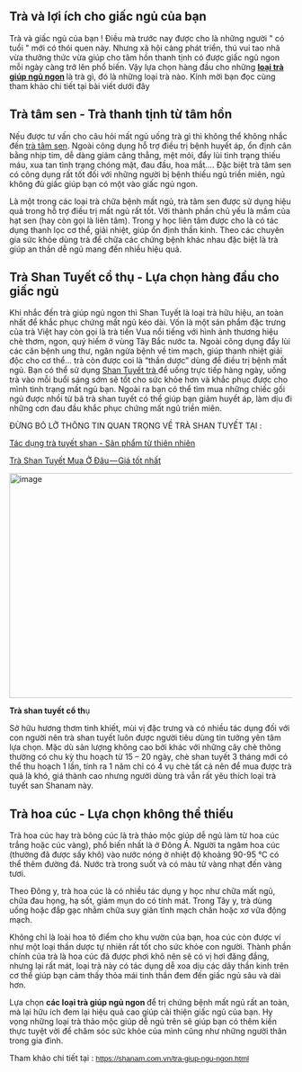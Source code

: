<div class="post-content">
<h2>Trà và lợi ích cho giấc ngủ của bạn</h2>

<div class="body-text">
<p>Trà và giấc ngủ của bạn&nbsp;! Điều mà trước nay được cho là những người &quot; có tuổi &quot; mới có thói quen này. Nhưng xã hội càng phát triển,&nbsp;thú vui tao nhã vừa thưởng thức vừa giúp cho tâm hồn thanh tịnh có được giấc ngủ ngon mỗi ngày càng trở lên phổ biến. Vậy lựa chọn hàng đầu cho những <strong><a href="https://github.com/shanamtra/tra-va-giac-ngu-cua-ban.html/">loại trà giúp ngủ ngon</a> </strong>là trà gì, đó là những loại trà nào. Kính mời bạn đọc cùng tham khảo chi tiết tại bài viết dưới đây</p>

<h2>Trà tâm sen - Trà thanh tịnh từ tâm hồn</h2>

<p>Nếu được tư vấn cho câu hỏi mất ngủ uống trà gì thì không thể không nhắc đến <a href="https://vi.wikipedia.org/wiki/Tr%C3%A0_sen">trà tâm sen</a>. Ngoài công dụng hỗ trợ điều trị bệnh huyết áp, ổn định cân bằng nhịp tim, dễ dàng giảm căng thẳng, mệt mỏi, đẩy lùi tình trạng thiếu máu, xua tan tình trạng chóng mặt, đau đầu, hoa mắt&hellip;. Đặc biệt trà tâm sen có công dụng rất tốt đối với những người bị bệnh thiếu ngủ triền miên, ngủ không đủ giấc giúp bạn có một vào giấc ngủ ngon.</p>

<p>Là một trong các loại trà chữa bệnh mất ngủ, trà tâm sen được sử dụng hiệu quả trong hỗ trợ điều trị mất ngủ rất tốt. Với thành phần chủ yếu là mầm của hạt sen (hay còn gọi là liên tâm). Trong y học liên tâm được cho là có tác dụng thanh lọc cơ thể, giải nhiệt, giúp ổn định thần kinh. Theo các chuyên gia sức khỏe dùng trà để chữa các chứng bệnh khác nhau đặc biệt là trà giúp an thần dễ ngủ mang đến nhiều hiệu quả.</p>

<h2>Trà Shan Tuyết cổ thụ - Lựa chọn hàng đầu cho giấc ngủ</h2>

<p>Khi nhắc đến trà giúp ngủ ngon thì Shan Tuyết là loại trà hữu hiệu, an toàn nhất để khắc phục chứng mất ngủ kéo dài. Vốn là một sản phẩm đặc trưng của trà Việt hay còn gọi là trà tiến Vua nổi tiếng với hình ảnh thương hiệu chè thơm, ngon, quý hiếm ở vùng Tây Bắc nước ta. Ngoài công dụng đẩy lùi các căn bệnh ung thư, ngăn ngừa bệnh về tim mạch, giúp thanh nhiệt giải độc cho cơ thể&hellip; trà còn được coi là &ldquo;thần dược&rdquo; dùng để điều trị bệnh mất ngủ. Bạn có thể sử dụng <a href="https://t.umblr.com/redirect?z=https%3A%2F%2Fshanam.com.vn%2Ftra-shan-tuyet.html&amp;t=YjExZDdlZDM0YmIwY2E0M2QxMGI0MDdhMDY5MDUyOWY2MmQ0NDNhOSxMamNkVEk4NQ%3D%3D&amp;b=t%3AnB0N7axJZFD19W4uC1rANw&amp;p=https%3A%2F%2Fshanamtra.tumblr.com%2Fpost%2F178913728404%2Ftr%C3%A0-v%C3%A0-gi%E1%BA%A5c-ng%E1%BB%A7-c%E1%BB%A7a-b%E1%BA%A1n&amp;m=1">Shan Tuyết trà </a>để uống trực tiếp hàng ngày, uống trà vào mỗi buổi sáng sớm sẽ tốt cho sức khỏe hơn và khắc phục được cho mình tình trạng mất ngủ bạn. Ngoài ra bạn có thể tìm mua những chiếc gối ngủ được nhồi từ bã trà shan tuyết có thể giúp bạn giảm huyết áp, làm dịu đi những cơn đau đầu khắc phục chứng mất ngủ triền miên.</p>

<p>ĐỪNG BỎ LỠ THÔNG TIN QUAN TRỌNG VỀ TRÀ SHAN TUYẾT TẠI :</p>

<p><a href="https://github.com/shanamtra/cong-dung-tra-shan-tuyet.html">Tác dụng trà tuyết shan - Sản phẩm từ thiên nhiên</a></p>

<p><a href="https://www.reddit.com/user/shanamtra/comments/9mfoko/mua_tr%C3%A0_shan_tuy%E1%BA%BFt_%E1%BB%9F_%C4%91%C3%A2u_gi%C3%A1_bao_nhi%C3%AAu/">Trà Shan Tuyết Mua Ở Đâu &mdash; Giá tốt nhất</a></p>

<p><img alt="image" src="https://66.media.tumblr.com/8d4437339812ea84481ba9ddbea71c2e/tumblr_inline_pgdmuu5eN71w8mux7_640.jpg" style="height:400px; width:600px" /></p>

<p><strong>Trà shan tuyết cổ th</strong>ụ</p>

<p>Sở hữu hương thơm tinh khiết, mùi vị đặc trưng và có nhiều tác dụng đối với con người nên trà shan tuyết luôn được người tiêu dùng tin tưởng yên tâm lựa chọn. Mặc dù sản lượng không cao bởi khác với những cây chè thông thường có chu kỳ thu hoạch từ 15 &ndash; 20 ngày, chè shan tuyết 3 tháng mới có thể thu hoạch 1 lần, tính ra 1 năm chỉ có 4 vụ chè tất cả nên để mua được trà quả là khó, giá thành cao nhưng người dùng trà vẫn rất yêu thích loại trà tuyết san Shanam này.</p>

<h2>Trà hoa cúc - Lựa chọn không thể thiếu</h2>

<p>Trà hoa cúc hay trà bông cúc là trà thảo mộc giúp dễ ngủ làm từ hoa cúc trắng hoặc cúc vàng), phổ biến nhất là ở Đông Á. Người ta ngâm hoa cúc (thường đã được sấy khô) vào nước nóng ở nhiệt độ khoảng 90-95 &deg;C có thể thêm đường đá. Nước trà trong suốt và có màu từ vàng nhạt đến vàng tươi.</p>

<p>Theo Đông y, trà hoa cúc là có nhiều tác dụng y học như chữa mất ngủ, chữa đau họng, hạ sốt, giảm mụn do có tính mát. Trong Tây y, trà dùng uống hoặc đắp gạc nhằm chữa suy giãn tĩnh mạch chân hoặc xơ vữa động mạch.</p>

<p>Không chỉ là loài hoa tô điểm cho khu vườn của bạn, hoa cúc còn được ví như một loại thần dược tự nhiên rất tốt cho sức khỏe con người. Thành phần chính của trà là hoa cúc đã được phơi khô nên sẽ có vị hơi đăng đắng, nhưng lại rất mát, loại trà này có tác dụng dễ xoa dịu các dây thần kinh trên cơ thể giúp bạn cảm thấy thỏa mái tinh thần đem đến giấc ngủ sâu và dài hơn.</p>

<p>Lựa chọn <strong>các loại trà giúp ngủ ngon </strong>để trị chứng bệnh mất ngủ rất an toàn, mà lại hữu ích đem lại hiệu quả cao giúp cải thiện giấc ngủ của bạn. Hy vọng những loại trà thảo mộc giúp dễ ngủ trên sẽ giúp bạn có thêm kiến thực tuyệt vời để chăm sóc sức khỏe của mình cũng như những người thân trong gia đình.</p>

<p>Tham khảo chi tiết tại :&nbsp;<span style="color:rgb(17, 85, 204); font-family:arial; font-size:10pt"><a class="in-cell-link" href="https://shanam.com.vn/tra-giup-ngu-ngon.html" target="_blank">https://shanam.com.vn/tra-giup-ngu-ngon.html</a></span><br />
&nbsp;</p>
</div>
</div>
